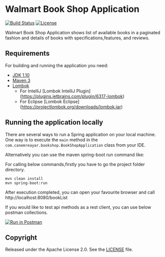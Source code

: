
# Walmart Book Shop Application
[![Build Status](https://travis-ci.org/justayar/walmart_book_shop.svg?branch=master)](https://travis-ci.org/justayar/walmart_book_shop)
[![License](http://img.shields.io/:license-apache-blue.svg)](http://www.apache.org/licenses/LICENSE-2.0.html)

Walmart Book Shop Application shows list of available books in a paginated fashion and details of books with specifications,features, and reviews.

## Requirements

For building and running the application you need:

- [JDK 1.10](https://www.oracle.com/technetwork/java/javase/downloads/jdk10-downloads-4416644.html)
- [Maven 3](https://maven.apache.org)
- [Lombok](https://projectlombok.org/)
    * For IntelliJ [Lombok IntelliJ Plugin] (https://plugins.jetbrains.com/plugin/6317-lombok)
    * For Eclipse [Lombok Eclipse] (https://projectlombok.org/downloads/lombok.jar)

## Running the application locally

There are several ways to run a Spring application on your local machine. One way is to execute the `main` method in the `com.canemreayar.bookshop.BookShopApplication` class from your IDE.

Alternatively you can use the maven spring-boot run command like:

For calling below commands,firstly you have to go the project folder directory.

```shell
mvn clean install
mvn spring-boot:run
```

After execution completed, you can open your favourite browser and call http://localhost:8080/bookList

If you would like to test api methods as a rest client, you can use below postman collections.

[![Run in Postman](https://run.pstmn.io/button.svg)](https://app.getpostman.com/run-collection/291cfa620eb53863acb4)

## Copyright

Released under the Apache License 2.0. See the [LICENSE](https://github.com/codecentric/springboot-sample-app/blob/master/LICENSE) file.

